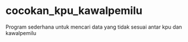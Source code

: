 # cocokan_kpu_kawalpemilu
Program sederhana untuk mencari data yang tidak sesuai antar kpu dan kawalpemilu
